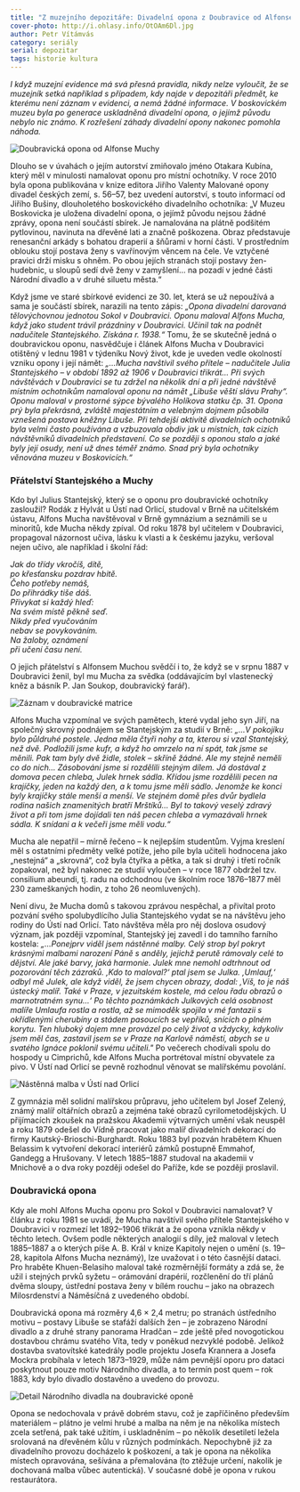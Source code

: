 ```yaml
---
title: "Z muzejního depozitáře: Divadelní opona z Doubravice od Alfonse Muchy"
cover-photo: http://i.ohlasy.info/OtOAm6Dl.jpg
author: Petr Vítámvás
category: seriály
serial: depozitar
tags: historie kultura
---
```


*I když muzejní evidence má svá přesná pravidla, nikdy nelze vyloučit, že se muzejník setká například s případem, kdy najde v depozitáři předmět, ke kterému není záznam v evidenci, a nemá žádné informace. V boskovickém muzeu byla po generace uskladněná divadelní opona, o jejímž původu nebylo nic známo. K rozřešení záhady divadelní opony nakonec pomohla náhoda.*

<img src="http://i.ohlasy.info/FKk1ze7.jpg" alt="Doubravická opona od Alfonse Muchy" class="img-responsive img-popup" data-author="Muzeum regionu Boskovicka">

Dlouho se v úvahách o jejím autorství zmiňovalo jméno Otakara Kubína, který měl v minulosti namalovat oponu pro místní ochotníky. V roce 2010 byla opona publikována v knize editora Jiřího Valenty Malované opony divadel českých zemí, s. 56–57, bez uvedení autorství, s touto informací od Jiřího Bušiny, dlouholetého boskovického divadelního ochotníka: „V Muzeu Boskovicka je uložena divadelní opona, o jejímž původu nejsou žádné zprávy, opona není součástí sbírek. Je namalována na plátně podšitém pytlovinou, navinuta na dřevěné lati a značně poškozena. Obraz představuje renesanční arkády s bohatou draperií a šňůrami v horní části. V prostředním oblouku stojí postava ženy s vavřínovým věncem na čele. Ve vztyčené pravici drží misku s ohněm. Po obou jejích stranách stojí postavy žen-hudebnic, u sloupů sedí dvě ženy v zamyšlení… na pozadí v jedné části Národní divadlo a v druhé siluetu města.“ 

Když jsme ve staré sbírkové evidenci ze 30. let, která se už nepoužívá a sama je součástí sbírek, narazili na tento zápis: *„Opona divadelní darovaná tělovýchovnou jednotou Sokol v Doubravici. Oponu maloval Alfons Mucha, když jako student trávil prázdniny v Doubravici. Učinil tak na podnět nadučitele Stantejského. Získána r. 1938.“* Tomu, že se skutečně jedná o doubravickou oponu, nasvědčuje i článek Alfons Mucha v Doubravici otištěný v lednu 1981 v týdeníku Nový život, kde je uveden vedle okolností vzniku opony i její námět: *„…Mucha navštívil svého přítele – nadučitele Julia Stantejského – v období 1892 až 1906 v Doubravici třikrát… Při svých návštěvách v Doubravici se tu zdržel na několik dní a při jedné návštěvě místním ochotníkům namaloval oponu na námět „Libuše věští slávu Prahy“. Oponu maloval v prostorné sýpce bývalého Holíkova statku čp. 31. Opona prý byla překrásná, zvláště majestátním a velebným dojmem působila vznešená postava kněžny Libuše. Při tehdejší aktivitě divadelních ochotníků byla velmi často používána a vzbuzovala obdiv jak u místních, tak cizích návštěvníků divadelních představení. Co se později s oponou stalo a jaké byly její osudy, není už dnes téměř známo. Snad prý byla ochotníky věnována muzeu v Boskovicích.“*

### Přátelství Stantejského a Muchy

Kdo byl Julius Stantejský, který se o oponu pro doubravické ochotníky zasloužil? Rodák z Hylvát u Ústí nad Orlicí, studoval v Brně na učitelském ústavu, Alfons Mucha navštěvoval v Brně gymnázium a seznámili se u minoritů, kde Mucha někdy zpíval.
Od roku 1878 byl učitelem v Doubravici, propagoval názornost učiva, lásku k vlasti a k českému jazyku, veršoval nejen učivo, ale například i školní řád:

*Jak do třídy vkročíš, dítě,  
po křesťansku pozdrav hbitě.  
Čeho potřeby nemáš,  
Do přihrádky tiše dáš.  
Přivykat si každý hleď:  
Na svém místě pěkně seď.  
Nikdy před vyučováním  
nebav se povykováním.  
Na žaloby, oznámení  
při učení času není.*

O jejich přátelství s Alfonsem Muchou svědčí i to, že když se v srpnu 1887 v Doubravici ženil, byl mu Mucha za svědka (oddávajícím byl vlastenecký kněz a básník P. Jan Soukop, doubravický farář).

<img src="http://i.ohlasy.info/UzHWCH5.jpg" alt="Záznam v doubravické matrice" class="img-responsive img-popup" data-author="Muzeum regionu Boskovicka">

Alfons Mucha vzpomínal ve svých pamětech, které vydal jeho syn Jiří, na společný skrovný podnájem se Stantejským za studií v Brně: *„…V pokojíku bylo půldruhé postele. Jedna měla čtyři nohy a ta, kterou si vzal Stantejský, než dvě. Podložili jsme kufr, a když ho omrzelo na ní spát, tak jsme se měnili. Pak tam byly dvě židle, stolek – skříně žádné. Ale my stejně neměli co do nich… Zásobování jsme si rozdělili stejným dílem. Já dostával z domova pecen chleba, Julek hrnek sádla. Křídou jsme rozdělili pecen na krajíčky, jeden na každý den, a k tomu jsme měli sádlo. Jenomže ke konci byly krajíčky stále menší a menší. Ve stejném domě přes dvůr bydlela rodina našich znamenitých bratří Mrštíků… Byl to takový veselý zdravý život a při tom jsme dojídali ten náš pecen chleba a vymazávali hrnek sádla. K snídani a k večeři jsme měli vodu.“*

Mucha ale nepatřil – mírně řečeno – k nejlepším studentům. Vyjma kreslení měl s ostatními předměty velké potíže, jeho píle byla učiteli hodnocena jako „nestejná“ a „skrovná“, což byla čtyřka a pětka, a tak si druhý i třetí ročník zopakoval, než byl nakonec ze studií vyloučen – v roce 1877 obdržel tzv. consilium abeundi, tj. radu na odchodnou (ve školním roce 1876–1877 měl 230 zameškaných hodin, z toho 26 neomluvených).

Není divu, že Mucha domů s takovou zprávou nespěchal, a přivítal proto pozvání svého spolubydlícího Julia Stantejského vydat se na návštěvu jeho rodiny do Ústí nad Orlicí. Tato návštěva měla pro něj doslova osudový význam, jak později vzpomínal, Stantejský jej zavedl i do tamního farního kostela: *„…Ponejprv viděl jsem nástěnné malby. Celý strop byl pokryt krásnými malbami narození Páně s anděly, jejichž perutě rámovaly celé to dějství. Ale jaké barvy, jaká harmonie. Julek mne nemohl odtrhnout od pozorování těch zázraků. ,Kdo to maloval?‘ ptal jsem se Julka. ,Umlauf,‘ odbyl mě Julek, ale když viděl, že jsem chycen obrazy, dodal: ,Víš, to je náš ústecký malíř. Také v Praze, v jezuitském kostele, má celou řadu obrazů o marnotratném synu…‘ Po těchto poznámkách Julkových celá osobnost malíře Umlaufa rostla a rostla, až se mimoděk spojila v mé fantazii s okřídlenými cherubíny a stádem pasoucích se vepříků, snících o plném korytu. Ten hluboký dojem mne provázel po celý život a vždycky, kdykoliv jsem měl čas, zastavil jsem se v Praze na Karlově náměstí, abych se u svatého Ignáce poklonil svému učiteli."* Po večerech chodívali spolu do hospody u Cimprichů, kde Alfons Mucha portrétoval místní obyvatele za pivo. V Ústí nad Orlicí se pevně rozhodnul věnovat se malířskému povolání.

<img src="http://i.ohlasy.info/6GQljCo.jpg" alt="Nástěnná malba v Ústí nad Orlicí" class="img-responsive img-popup" data-author="Muzeum regionu Boskovicka">

Z gymnázia měl solidní malířskou průpravu, jeho učitelem byl Josef Zelený, známý malíř oltářních obrazů a zejména také obrazů cyrilometodějských. U přijímacích zkoušek na pražskou Akademii výtvarných umění však neuspěl a roku 1879 odešel do Vídně pracovat jako malíř divadelních dekorací do firmy Kautský-Brioschi-Burghardt. Roku 1883 byl pozván hrabětem Khuen Belassim k vytvoření dekorací interiérů zámků postupně Emmahof, Gandegg a Hrušovany. V letech 1885–1887 studoval na akademii v Mnichově a o dva roky později odešel do Paříže, kde se později proslavil.

### Doubravická opona

Kdy ale mohl Alfons Mucha oponu pro Sokol v Doubravici namalovat? V článku z roku 1981 se uvádí, že Mucha navštívil svého přítele Stantejského v Doubravici v rozmezí let 1892–1906 třikrát a že opona vznikla někdy v těchto letech. Ovšem podle některých analogií s díly, jež maloval v letech 1885–1887 a o kterých píše A. B. Král v knize Kapitoly nejen o umění (s. 19–28, kapitola Alfons Mucha neznámý), lze uvažovat i o této časnější dataci. Pro hraběte Khuen-Belasiho maloval také rozměrnější formáty a zdá se, že užil i stejných prvků syžetu – orámování drapérií, rozčlenění do tří plánů dvěma sloupy, ústřední postava ženy v bílém rouchu – jako na obrazech Milosrdenství a Náměsíčná z uvedeného období. 

Doubravická opona má rozměry 4,6 × 2,4 metru;  po stranách ústředního motivu – postavy Libuše se stafáží dalších žen – je zobrazeno Národní divadlo a z druhé strany panorama Hradčan – zde ještě před novogotickou dostavbou chrámu svatého Víta, tedy v poněkud nezvyklé podobě. Jelikož dostavba svatovítské katedrály podle projektu Josefa Krannera a Josefa Mockra probíhala v letech 1873–1929, může nám pevnější oporu pro dataci poskytnout pouze motiv Národního divadla, a to termín post quem – rok 1883, kdy bylo divadlo dostavěno a uvedeno do provozu.

<img src="http://i.ohlasy.info/D7GqG7E.jpg" alt="Detail Národního divadla na doubravické oponě" class="img-responsive img-popup" data-author="Muzeum regionu Boskovicka">

Opona se nedochovala v právě dobrém stavu, což je zapříčiněno především materiálem – plátno je velmi hrubé a malba na něm je na několika místech zcela setřená, pak také užitím, i uskladněním – po několik desetiletí ležela srolovaná na dřevěném kůlu v různých podmínkách. Nepochybně již za divadelního provozu docházelo k poškození, a tak je opona na několika místech opravována, sešívána a přemalována (to ztěžuje určení, nakolik je dochovaná malba vůbec autentická). V současné době je opona v rukou restaurátora.

